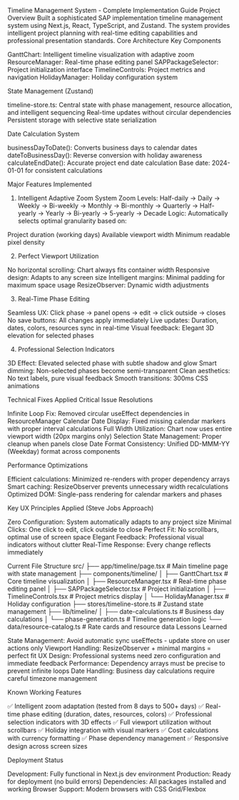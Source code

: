 Timeline Management System - Complete Implementation Guide
Project Overview
Built a sophisticated SAP implementation timeline management system using Next.js, React, TypeScript, and Zustand. The system provides intelligent project planning with real-time editing capabilities and professional presentation standards.
Core Architecture
Key Components

GanttChart: Intelligent timeline visualization with adaptive zoom
ResourceManager: Real-time phase editing panel
SAPPackageSelector: Project initialization interface
TimelineControls: Project metrics and navigation
HolidayManager: Holiday configuration system

State Management (Zustand)

timeline-store.ts: Central state with phase management, resource allocation, and intelligent sequencing
Real-time updates without circular dependencies
Persistent storage with selective state serialization

Date Calculation System

businessDayToDate(): Converts business days to calendar dates
dateToBusinessDay(): Reverse conversion with holiday awareness
calculateEndDate(): Accurate project end date calculation
Base date: 2024-01-01 for consistent calculations

Major Features Implemented
1. Intelligent Adaptive Zoom System
Zoom Levels: Half-daily → Daily → Weekly → Bi-weekly → Monthly → Bi-monthly → Quarterly → Half-yearly → Yearly → Bi-yearly → 5-yearly → Decade
Logic: Automatically selects optimal granularity based on:

Project duration (working days)
Available viewport width
Minimum readable pixel density

2. Perfect Viewport Utilization

No horizontal scrolling: Chart always fits container width
Responsive design: Adapts to any screen size
Intelligent margins: Minimal padding for maximum space usage
ResizeObserver: Dynamic width adjustments

3. Real-Time Phase Editing

Seamless UX: Click phase → panel opens → edit → click outside → closes
No save buttons: All changes apply immediately
Live updates: Duration, dates, colors, resources sync in real-time
Visual feedback: Elegant 3D elevation for selected phases

4. Professional Selection Indicators

3D Effect: Elevated selected phase with subtle shadow and glow
Smart dimming: Non-selected phases become semi-transparent
Clean aesthetics: No text labels, pure visual feedback
Smooth transitions: 300ms CSS animations

Technical Fixes Applied
Critical Issue Resolutions

Infinite Loop Fix: Removed circular useEffect dependencies in ResourceManager
Calendar Date Display: Fixed missing calendar markers with proper interval calculations
Full Width Utilization: Chart now uses entire viewport width (20px margins only)
Selection State Management: Proper cleanup when panels close
Date Format Consistency: Unified DD-MMM-YY (Weekday) format across components

Performance Optimizations

Efficient calculations: Minimized re-renders with proper dependency arrays
Smart caching: ResizeObserver prevents unnecessary width recalculations
Optimized DOM: Single-pass rendering for calendar markers and phases

Key UX Principles Applied (Steve Jobs Approach)

Zero Configuration: System automatically adapts to any project size
Minimal Clicks: One click to edit, click outside to close
Perfect Fit: No scrollbars, optimal use of screen space
Elegant Feedback: Professional visual indicators without clutter
Real-Time Response: Every change reflects immediately

Current File Structure
src/
├── app/timeline/page.tsx                 # Main timeline page with state management
├── components/timeline/
│   ├── GanttChart.tsx                   # Core timeline visualization
│   ├── ResourceManager.tsx             # Real-time phase editing panel
│   ├── SAPPackageSelector.tsx           # Project initialization
│   ├── TimelineControls.tsx            # Project metrics display
│   └── HolidayManager.tsx               # Holiday configuration
├── stores/timeline-store.ts              # Zustand state management
├── lib/timeline/
│   ├── date-calculations.ts             # Business day calculations
│   └── phase-generation.ts             # Timeline generation logic
└── data/resource-catalog.ts             # Rate cards and resource data
Lessons Learned

State Management: Avoid automatic sync useEffects - update store on user actions only
Viewport Handling: ResizeObserver + minimal margins = perfect fit
UX Design: Professional systems need zero configuration and immediate feedback
Performance: Dependency arrays must be precise to prevent infinite loops
Date Handling: Business day calculations require careful timezone management

Known Working Features

✅ Intelligent zoom adaptation (tested from 8 days to 500+ days)
✅ Real-time phase editing (duration, dates, resources, colors)
✅ Professional selection indicators with 3D effects
✅ Full viewport utilization without scrollbars
✅ Holiday integration with visual markers
✅ Cost calculations with currency formatting
✅ Phase dependency management
✅ Responsive design across screen sizes

Deployment Status

Development: Fully functional in Next.js dev environment
Production: Ready for deployment (no build errors)
Dependencies: All packages installed and working
Browser Support: Modern browsers with CSS Grid/Flexbox